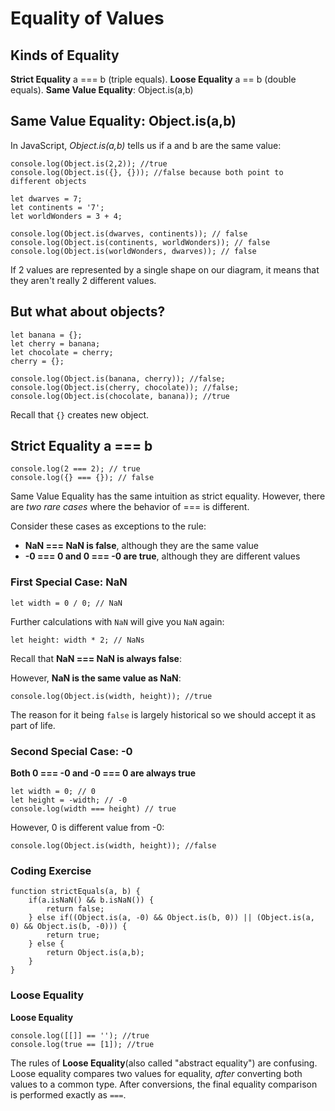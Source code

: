 # Equality of Values

## Kinds of Equality

**Strict Equality** a === b (triple equals).
**Loose Equality** a == b (double equals).
**Same Value Equality**: Object.is(a,b)

## Same Value Equality: Object.is(a,b)

In JavaScript, *Object.is(a,b)* tells us if a and b are the same value:

```
console.log(Object.is(2,2)); //true
console.log(Object.is({}, {})); //false because both point to different objects
```

```
let dwarves = 7;
let continents = '7';
let worldWonders = 3 + 4;

console.log(Object.is(dwarves, continents)); // false
console.log(Object.is(continents, worldWonders)); // false
console.log(Object.is(worldWonders, dwarves)); // false
```

If 2 values are represented by a single shape on our diagram, it means that they aren't really 2 different values. 

## But what about objects?
```
let banana = {};
let cherry = banana;
let chocolate = cherry;
cherry = {};
```

```
console.log(Object.is(banana, cherry)); //false;
console.log(Object.is(cherry, chocolate)); //false;
console.log(Object.is(chocolate, banana)); //true
```

Recall that `{}` creates new object.

## Strict Equality a === b

```
console.log(2 === 2); // true
console.log({} === {}); // false
```

Same Value Equality has the same intuition as strict equality. However, there are *two rare cases* where the behavior of === is different.

Consider these cases as exceptions to the rule:

- **NaN === NaN is false**, although they are the same value
- **-0 === 0 and 0 === -0 are true**, although they are different values

### First Special Case: NaN

```
let width = 0 / 0; // NaN
```

Further calculations with `NaN` will give you `NaN` again:

```
let height: width * 2; // NaNs
```

Recall that **NaN === NaN is always false**:

However, **NaN is the same value as NaN**:

```
console.log(Object.is(width, height)); //true
```

The reason for it being `false` is largely historical so we should accept it as part of life.

### Second Special Case: -0

**Both 0 === -0 and -0 === 0 are always true**

```
let width = 0; // 0
let height = -width; // -0
console.log(width === height) // true
```

However, 0 is different value from -0:

```
console.log(Object.is(width, height)); //false
```

### Coding Exercise
```
function strictEquals(a, b) {
    if(a.isNaN() && b.isNaN()) {
        return false;
    } else if((Object.is(a, -0) && Object.is(b, 0)) || (Object.is(a, 0) && Object.is(b, -0))) {
        return true;
    } else {
        return Object.is(a,b);
    }
}
```

### Loose Equality
**Loose Equality** 

```
console.log([[]] == ''); //true
console.log(true == [1]); //true
```

The rules of **Loose Equality**(also called "abstract equality") are confusing. Loose equality compares two values for equality, *after* converting both values to a common type. After conversions, the final equality comparison is performed exactly as `===`.

